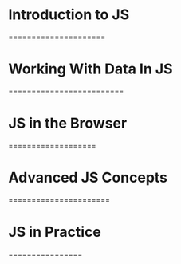 # Introduction to JS

=====================

# Working With Data In JS

=========================

# JS in the Browser

===================

# Advanced JS Concepts

======================

# JS in Practice

================
